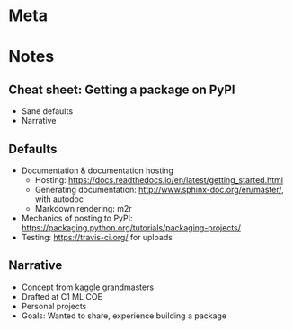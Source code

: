 # Meta

# Notes

## Cheat sheet: Getting a package on PyPI

 - Sane defaults
 - Narrative

## Defaults

 - Documentation & documentation hosting
   - Hosting: https://docs.readthedocs.io/en/latest/getting_started.html
   - Generating documentation: http://www.sphinx-doc.org/en/master/, with autodoc
   - Markdown rendering: m2r
 - Mechanics of posting to PyPI: https://packaging.python.org/tutorials/packaging-projects/
 - Testing: https://travis-ci.org/ for uploads

## Narrative

 - Concept from kaggle grandmasters
 - Drafted at C1 ML COE
 - Personal projects
 - Goals: Wanted to share, experience building a package
 

